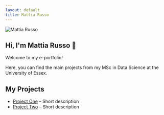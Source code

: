 ```yaml
---
layout: default
title: Mattia Russo
---
```

![Mattia Russo](/asset/img/Foto.png)

## Hi, I'm Mattia Russo 👋

Welcome to my e-portfolio!  

Here, you can find the main projects from my MSc in Data Science at the University of Essex.

## My Projects

- [Project One]() – Short description
- [Project Two]() – Short description
